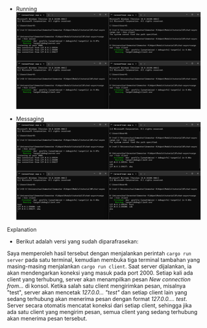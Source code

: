 - Running
![alt text](image.png)

- Messaging
![alt text](image-1.png)

Explanation
- Berikut adalah versi yang sudah diparafrasekan:

Saya memperoleh hasil tersebut dengan menjalankan perintah `cargo run server` pada satu terminal, kemudian membuka tiga terminal tambahan yang masing-masing menjalankan `cargo run client`. Saat server dijalankan, ia akan mendengarkan koneksi yang masuk pada port 2000. Setiap kali ada client yang terhubung, server akan menampilkan pesan *New connection from...* di konsol. Ketika salah satu client mengirimkan pesan, misalnya "test", server akan mencetak *127.0.0... "test"* dan setiap client lain yang sedang terhubung akan menerima pesan dengan format *127.0.0.... test*. Server secara otomatis mencatat koneksi dari setiap client, sehingga jika ada satu client yang mengirim pesan, semua client yang sedang terhubung akan menerima pesan tersebut.

